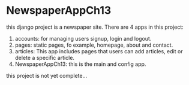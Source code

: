 # NewspaperAppCh13
this django project is a newspaper site. There are 4 apps in this project:
1. accounts:
  for managing users signup, login and logout.
2. pages:
  static pages, fo example, homepage, about and contact.
3. articles:
  This app includes pages that users can add articles, edit or delete a specific article.
 4. NewspaperAppCh13: 
  this is the main and config app.
 
 this project is not yet complete...
